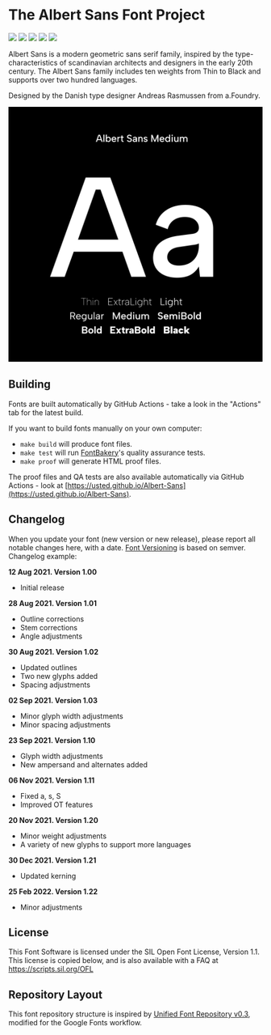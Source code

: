# The Albert Sans Font Project 

[![][Fontbakery]](https://usted.github.io/Albert-Sans/fontbakery/fontbakery-report.html)
[![][Universal]](https://usted.github.io/Albert-Sans/fontbakery/fontbakery-report.html)
[![][GF Profile]](https://usted.github.io/Albert-Sans/fontbakery/fontbakery-report.html)
[![][Outline Correctness]](https://usted.github.io/Albert-Sans/fontbakery/fontbakery-report.html)
[![][Shaping]](https://usted.github.io/Albert-Sans/fontbakery/fontbakery-report.html)


[Fontbakery]: https://img.shields.io/endpoint?url=https%3A%2F%2Fraw.githubusercontent.com%2Fusted%2FAlbert-Sans%2Fgh-pages%2Fbadges%2Foverall.json
[GF Profile]: https://img.shields.io/endpoint?url=https%3A%2F%2Fraw.githubusercontent.com%2Fusted%2FAlbert-Sans%2Fgh-pages%2Fbadges%2FGoogleFonts.json
[Outline Correctness]: https://img.shields.io/endpoint?url=https%3A%2F%2Fraw.githubusercontent.com%2Fusted%2FAlbert-Sans%2Fgh-pages%2Fbadges%2FOutlineCorrectnessChecks.json
[Shaping]: https://img.shields.io/endpoint?url=https%3A%2F%2Fraw.githubusercontent.com%2Fusted%2FAlbert-Sans%2Fgh-pages%2Fbadges%2FShapingChecks.json
[Universal]: https://img.shields.io/endpoint?url=https%3A%2F%2Fraw.githubusercontent.com%2Fusted%2FAlbert-Sans%2Fgh-pages%2Fbadges%2FUniversal.json

Albert Sans is a modern geometric sans serif family, inspired by the type-characteristics of scandinavian architects and designers in the early 20th century. 
The Albert Sans family includes ten weights from Thin to Black and supports over two hundred languages.

Designed by the Danish type designer Andreas Rasmussen from a.Foundry.


![Sample Image](documentation/image1.png)

## Building

Fonts are built automatically by GitHub Actions - take a look in the "Actions" tab for the latest build.

If you want to build fonts manually on your own computer:

* `make build` will produce font files.
* `make test` will run [FontBakery](https://github.com/googlefonts/fontbakery)'s quality assurance tests.
* `make proof` will generate HTML proof files.

The proof files and QA tests are also available automatically via GitHub Actions - look at [https://usted.github.io/Albert-Sans](https://usted.github.io/Albert-Sans).

## Changelog

When you update your font (new version or new release), please report all notable changes here, with a date.
[Font Versioning](https://github.com/googlefonts/gf-docs/tree/main/Spec#font-versioning) is based on semver. 
Changelog example:

**12 Aug 2021. Version 1.00**
- Initial release

**28 Aug 2021. Version 1.01**
- Outline corrections
- Stem corrections
- Angle adjustments

**30 Aug 2021. Version 1.02**
- Updated outlines
- Two new glyphs added
- Spacing adjustments

**02 Sep 2021. Version 1.03**
- Minor glyph width adjustments
- Minor spacing adjustments

**23 Sep 2021. Version 1.10**
- Glyph width adjustments
- New ampersand and alternates added

**06 Nov 2021. Version 1.11**
- Fixed a, s, S
- Improved OT features

**20 Nov 2021. Version 1.20**
- Minor weight adjustments
- A variety of new glyphs to support more languages 

**30 Dec 2021. Version 1.21**
- Updated kerning
 
**25 Feb 2022. Version 1.22**
- Minor adjustments





## License

This Font Software is licensed under the SIL Open Font License, Version 1.1.
This license is copied below, and is also available with a FAQ at
https://scripts.sil.org/OFL

## Repository Layout

This font repository structure is inspired by [Unified Font Repository v0.3](https://github.com/unified-font-repository/Unified-Font-Repository), modified for the Google Fonts workflow.
